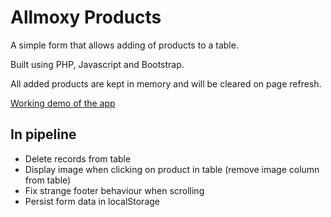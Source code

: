 # Allmoxy Products

A simple form that allows adding of products to a table. 

Built using PHP, Javascript and Bootstrap.

All added products are kept in memory and will be cleared on page refresh.

[Working demo of the app](http://allmoxy.epizy.com/allmoxy/)

## In pipeline

* Delete records from table
* Display image when clicking on product in table (remove image column from table)
* Fix strange footer behaviour when scrolling
* Persist form data in localStorage